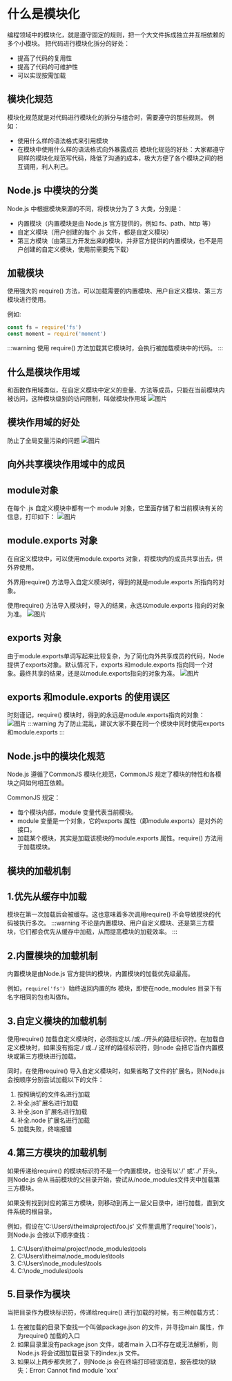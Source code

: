 # 什么是模块化
编程领域中的模块化，就是遵守固定的规则，把一个大文件拆成独立并互相依赖的多个小模块。
把代码进行模块化拆分的好处：
- 提高了代码的复用性
- 提高了代码的可维护性
- 可以实现按需加载
## 模块化规范
模块化规范就是对代码进行模块化的拆分与组合时，需要遵守的那些规则。
例如：
- 使用什么样的语法格式来引用模块
- 在模块中使用什么样的语法格式向外暴露成员
模块化规范的好处：大家都遵守同样的模块化规范写代码，降低了沟通的成本，极大方便了各个模块之间的相互调用，利人利己。

## Node.js 中模块的分类
Node.js 中根据模块来源的不同，将模块分为了 3 大类，分别是：
- 内置模块（内置模块是由 Node.js 官方提供的，例如 fs、path、http 等）
- 自定义模块（用户创建的每个 .js 文件，都是自定义模块）
- 第三方模块（由第三方开发出来的模块，并非官方提供的内置模块，也不是用户创建的自定义模块，使用前需要先下载）
## 加载模块
使用强大的 require() 方法，可以加载需要的内置模块、用户自定义模块、第三方模块进行使用。

例如:
```js
const fs = require('fs')
const moment = require('moment')
```
:::warning
使用 require() 方法加载其它模块时，会执行被加载模块中的代码。
:::
## 什么是模块作用域
和函数作用域类似，在自定义模块中定义的变量、方法等成员，只能在当前模块内被访问，这种模块级别的访问限制，叫做模块作用域
![图片](./images/Snipaste_2023-05-20_15-38-06.png)
## 模块作用域的好处
防止了全局变量污染的问题
![图片](./images/Snipaste_2023-05-20_15-43-30.png)
## 向外共享模块作用域中的成员
## module对象
在每个 .js 自定义模块中都有一个 module 对象，它里面存储了和当前模块有关的信息，打印如下：
![图片](./images/Snipaste_2023-05-20_15-44-37.png)
## module.exports 对象
在自定义模块中，可以使用module.exports 对象，将模块内的成员共享出去，供外界使用。

外界用require() 方法导入自定义模块时，得到的就是module.exports 所指向的对象。

使用require() 方法导入模块时，导入的结果，永远以module.exports 指向的对象为准。
![图片](./images/Snipaste_2023-05-20_15-46-25.png)

## exports 对象
由于module.exports单词写起来比较复杂，为了简化向外共享成员的代码，Node 提供了exports对象。默认情况下，exports 和module.exports 指向同一个对象。最终共享的结果，还是以module.exports指向的对象为准。
![图片](./images/Snipaste_2023-05-20_15-47-27.png)
## exports 和module.exports 的使用误区
时刻谨记，require() 模块时，得到的永远是module.exports指向的对象：
![图片](./images/Snipaste_2023-05-20_15-48-51.png)
:::warning
为了防止混乱，建议大家不要在同一个模块中同时使用exports 和module.exports
:::
## Node.js中的模块化规范
Node.js 遵循了CommonJS 模块化规范，CommonJS 规定了模块的特性和各模块之间如何相互依赖。

CommonJS 规定：
- 每个模块内部，module 变量代表当前模块。
- module 变量是一个对象，它的exports 属性（即module.exports）是对外的接口。
- 加载某个模块，其实是加载该模块的module.exports 属性。require() 方法用于加载模块。
## 模块的加载机制
## 1.优先从缓存中加载
模块在第一次加载后会被缓存。这也意味着多次调用require() 不会导致模块的代码被执行多次。
:::warning
不论是内置模块、用户自定义模块、还是第三方模块，它们都会优先从缓存中加载，从而提高模块的加载效率。
:::
## 2.内置模块的加载机制
内置模块是由Node.js 官方提供的模块，内置模块的加载优先级最高。

例如，`require('fs') `始终返回内置的fs 模块，即使在node_modules 目录下有名字相同的包也叫做fs。
## 3.自定义模块的加载机制
使用require() 加载自定义模块时，必须指定以./或../开头的路径标识符。在加载自定义模块时，如果没有指定./ 或../ 这样的路径标识符，则node 会把它当作内置模块或第三方模块进行加载。

同时，在使用require() 导入自定义模块时，如果省略了文件的扩展名，则Node.js 会按顺序分别尝试加载以下的文件：
1. 按照确切的文件名进行加载
2. 补全.js扩展名进行加载
3. 补全.json 扩展名进行加载
4. 补全.node 扩展名进行加载
5. 加载失败，终端报错
## 4.第三方模块的加载机制
如果传递给require() 的模块标识符不是一个内置模块，也没有以‘./’ 或‘../’ 开头，则Node.js 会从当前模块的父目录开始，尝试从/node_modules文件夹中加载第三方模块。

如果没有找到对应的第三方模块，则移动到再上一层父目录中，进行加载，直到文件系统的根目录。

例如，假设在'C:\Users\itheima\project\foo.js' 文件里调用了require('tools')，则Node.js 会按以下顺序查找：
1. C:\Users\itheima\project\node_modules\tools
2. C:\Users\itheima\node_modules\tools
3. C:\Users\node_modules\tools
4. C:\node_modules\tools

## 5.目录作为模块
当把目录作为模块标识符，传递给require() 进行加载的时候，有三种加载方式：
1. 在被加载的目录下查找一个叫做package.json 的文件，并寻找main 属性，作为require() 加载的入口
2. 如果目录里没有package.json 文件，或者main 入口不存在或无法解析，则Node.js 将会试图加载目录下的index.js 文件。
3. 如果以上两步都失败了，则Node.js 会在终端打印错误消息，报告模块的缺失：Error: Cannot find module 'xxx'
